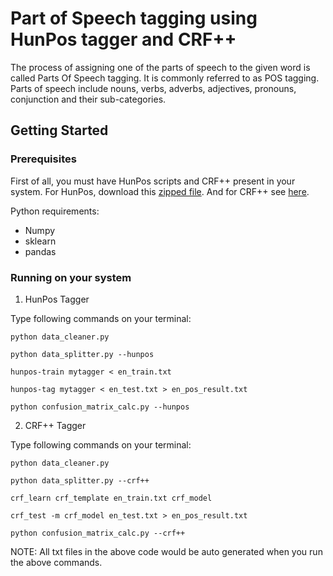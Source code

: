 # Part of Speech tagging using HunPos tagger and CRF++

The process of assigning one of the parts of speech to the given word is called Parts Of Speech tagging. It is commonly referred to as POS tagging. Parts of speech include nouns, verbs, adverbs, adjectives, pronouns, conjunction and their sub-categories.

## Getting Started

### Prerequisites

First of all, you must have HunPos scripts and CRF++ present in your system. For HunPos, download this [zipped file](https://storage.googleapis.com/google-code-archive-downloads/v2/code.google.com/hunpos/hunpos-1.0-linux.tgz). And for CRF++ see [here](https://taku910.github.io/crfpp/#download).

Python requirements:
  * Numpy
  * sklearn
  * pandas

### Running on your system

1. HunPos Tagger
  
  Type following commands on your terminal:
   
  ```
  python data_cleaner.py
  
  python data_splitter.py --hunpos
  
  hunpos-train mytagger < en_train.txt
  
  hunpos-tag mytagger < en_test.txt > en_pos_result.txt
  
  python confusion_matrix_calc.py --hunpos  
  
  ```
  
2. CRF++ Tagger
  
  Type following commands on your terminal:
   
  ```
  python data_cleaner.py
  
  python data_splitter.py --crf++
  
  crf_learn crf_template en_train.txt crf_model
  
  crf_test -m crf_model en_test.txt > en_pos_result.txt
  
  python confusion_matrix_calc.py --crf++  
  
  ```
NOTE: All txt files in the above code would be auto generated when you run the above commands.


